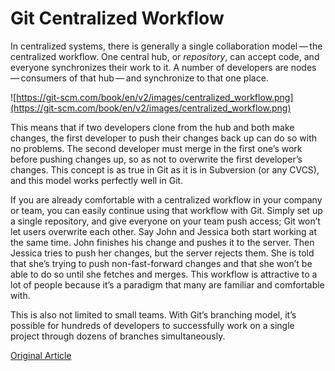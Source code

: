 # Git Centralized Workflow

In centralized systems, there is generally a single collaboration model — the centralized workflow. One central hub, or _repository_, can accept code, and everyone synchronizes their work to it. A number of developers are nodes — consumers of that hub — and synchronize to that one place.

![https://git-scm.com/book/en/v2/images/centralized_workflow.png](https://git-scm.com/book/en/v2/images/centralized_workflow.png)

This means that if two developers clone from the hub and both make changes, the first developer to push their changes back up can do so with no problems. The second developer must merge in the first one’s work before pushing changes up, so as not to overwrite the first developer’s changes. This concept is as true in Git as it is in Subversion (or any CVCS), and this model works perfectly well in Git.

If you are already comfortable with a centralized workflow in your company or team, you can easily continue using that workflow with Git. Simply set up a single repository, and give everyone on your team push access; Git won’t let users overwrite each other. Say John and Jessica both start working at the same time. John finishes his change and pushes it to the server. Then Jessica tries to push her changes, but the server rejects them. She is told that she’s trying to push non-fast-forward changes and that she won’t be able to do so until she fetches and merges. This workflow is attractive to a lot of people because it’s a paradigm that many are familiar and comfortable with.

This is also not limited to small teams. With Git’s branching model, it’s possible for hundreds of developers to successfully work on a single project through dozens of branches simultaneously.

[Original Article](https://git-scm.com/book/en/v2/Distributed-Git-Distributed-Workflows#_centralized_workflow)